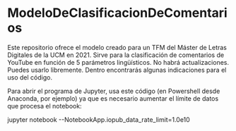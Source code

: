 # ModeloDeClasificacionDeComentarios
Este repositorio ofrece el modelo creado para un TFM del Máster de Letras Digitales de la UCM en 2021. Sirve para la clasificación de comentarios de YouTube en función de 5 parámetros lingüísticos. No habrá actualizaciones. Puedes usarlo libremente. Dentro encontrarás algunas indicaciones para el uso del código.

Para abrir el programa de Jupyter, usa este código (en Powershell desde Anaconda, por ejemplo) ya que es necesario aumentar el límite de datos que procesa el notebook:

jupyter notebook --NotebookApp.iopub_data_rate_limit=1.0e10
